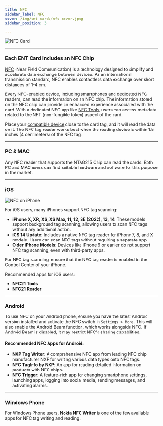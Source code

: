 ```yaml
---
title: NFC
sidebar_label: NFC
cover: /img/ent-cards/nfc-cover.jpeg
sidebar_position: 3

---
```


![NFC Card](/img/ent-cards/04-NFC.png)

---

### Each ENT Card Includes an NFC Chip

[NFC](../ent-worlds/glossary#nfc) (Near Field Communication) is a technology designed to simplify and accelerate data exchange between devices. As an international transmission standard, NFC enables contactless data exchange over short distances of 1–4 cm.

Every NFC-enabled device, including smartphones and dedicated NFC readers, can read the information on an NFC chip. The information stored on the NFC chip can provide an enhanced experience associated with the card. With a dedicated NFC app like [NFC Tools](https://www.wakdev.com/en/apps.html), users can access metadata related to the NFT (non-fungible token) aspect of the card.

Place your [compatible device](https://en.wikipedia.org/wiki/List_of_NFC-enabled_mobile_devices) close to the card tag, and it will read the data on it. The NFC tag reader works best when the reading device is within 1.5 inches (4 centimeters) of the NFC tag.

---

### PC & MAC

Any NFC reader that supports the NTAG215 Chip can read the cards. Both PC and MAC users can find suitable hardware and software for this purpose in the market.

---

### iOS

![NFC on iPhone](/img/ent-cards/NFC-on-an-iPhone.png)

For iOS users, many iPhones support NFC tag scanning:

- **iPhone X, XR, XS, XS Max, 11, 12, SE (2022), 13, 14**: These models support background tag scanning, allowing users to scan NFC tags without any additional action.
- **iOS 14 Update**: Includes a native NFC tag reader for iPhone 7, 8, and X models. Users can scan NFC tags without requiring a separate app.
- **Older iPhone Models**: Devices like iPhone 6 or earlier do not support NFC tag scanning, even with third-party apps.

For NFC tag scanning, ensure that the NFC tag reader is enabled in the Control Center of your iPhone.

Recommended apps for iOS users:
- **NFC21 Tools**
- **NFC21 Reader**

---

### Android

To use NFC on your Android phone, ensure you have the latest Android version installed and activate the NFC switch in `Settings > More`. This will also enable the Android Beam function, which works alongside NFC. If Android Beam is disabled, it may restrict NFC's sharing capabilities.

#### Recommended NFC Apps for Android:
- **NXP Tag Writer**: A comprehensive NFC app from leading NFC chip manufacturer NXP for writing various data types onto NFC tags.
- **NFC TagInfo by NXP**: An app for reading detailed information on products with NFC chips.
- **NFC Trigger**: A feature-rich app for changing smartphone settings, launching apps, logging into social media, sending messages, and activating alarms.

---

### Windows Phone

For Windows Phone users, **Nokia NFC Writer** is one of the few available apps for NFC tag writing and reading.